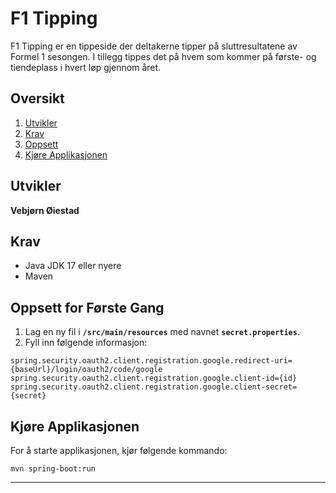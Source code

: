 # F1 Tipping
F1 Tipping er en tippeside der deltakerne tipper på sluttresultatene av Formel 1 sesongen. I tillegg tippes det på hvem som kommer på første- og tiendeplass i hvert løp gjennom året.

## Oversikt
1. [Utvikler](#utvikler)
2. [Krav](#krav)
3. [Oppsett](#oppsett-for-første-gang)
4. [Kjøre Applikasjonen](#kjøre-applikasjonen)

## Utvikler
**Vebjørn Øiestad**

## Krav
* Java JDK 17 eller nyere
* Maven

## Oppsett for Første Gang

1. Lag en ny fil i **`/src/main/resources`** med navnet **`secret.properties`**.
2. Fyll inn følgende informasjon:

```
spring.security.oauth2.client.registration.google.redirect-uri={baseUrl}/login/oauth2/code/google
spring.security.oauth2.client.registration.google.client-id={id}
spring.security.oauth2.client.registration.google.client-secret={secret}
```

## Kjøre Applikasjonen

For å starte applikasjonen, kjør følgende kommando:

```
mvn spring-boot:run
```
---